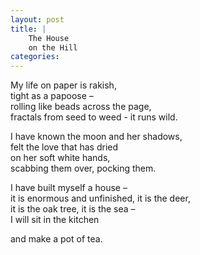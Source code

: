 ```yaml
---
layout: post
title: |
    The House
    on the Hill
categories: 
---
```


My life on paper is rakish,  
tight as a papoose –    
rolling like beads across the page,  
fractals from seed to weed - it runs wild.

I have known the moon and her shadows,  
felt the love that has dried   
on her soft white hands,  
scabbing them over, pocking them.  

I have built myself a house –   
it is enormous and unfinished, it is the deer,  
it is the oak tree, it is the sea –   
I will sit in the kitchen  

and make a pot of tea.
